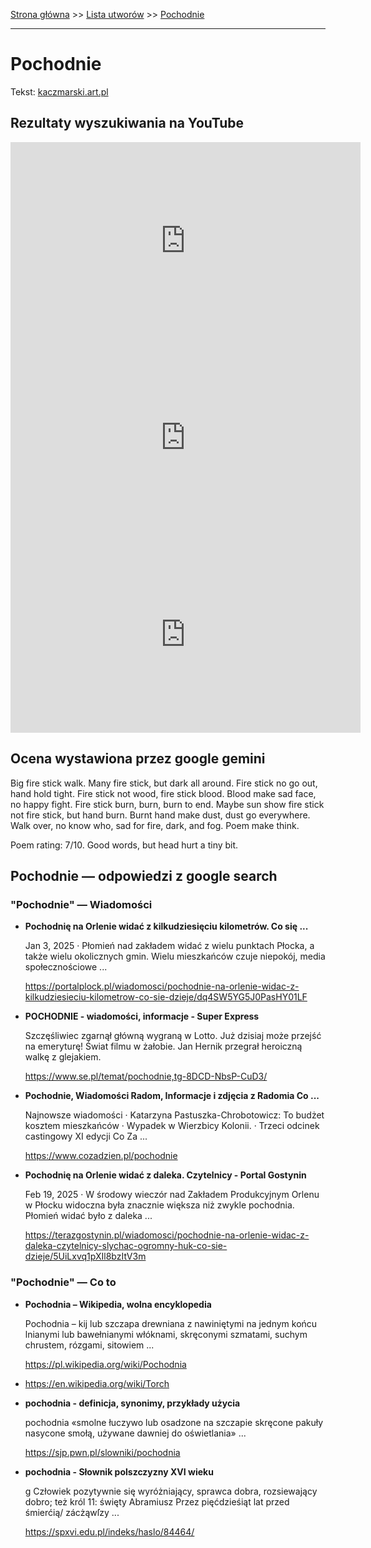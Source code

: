 [Strona główna](../index.md) >> [Lista utworów](../list.md) >> [Pochodnie](437.md)

---

# Pochodnie

Tekst: [kaczmarski.art.pl](https://www.kaczmarski.art.pl/tworczosc/wiersze/pochodnie/)

## Rezultaty wyszukiwania na YouTube

<iframe width="560" height="315" src="https://www.youtube.com/embed/YiABiSPt4_M?si=IdontcarewhotheIRSsendsImnotpayingtaxes" title="YouTube video player" frameborder="0" allow="accelerometer; autoplay; clipboard-write; encrypted-media; gyroscope; picture-in-picture; web-share" referrerpolicy="strict-origin-when-cross-origin" allowfullscreen></iframe>

<iframe width="560" height="315" src="https://www.youtube.com/embed/er7ipg_zvfM?si=IdontcarewhotheIRSsendsImnotpayingtaxes" title="YouTube video player" frameborder="0" allow="accelerometer; autoplay; clipboard-write; encrypted-media; gyroscope; picture-in-picture; web-share" referrerpolicy="strict-origin-when-cross-origin" allowfullscreen></iframe>

<iframe width="560" height="315" src="https://www.youtube.com/embed/fklCTs25Pyg?si=IdontcarewhotheIRSsendsImnotpayingtaxes" title="YouTube video player" frameborder="0" allow="accelerometer; autoplay; clipboard-write; encrypted-media; gyroscope; picture-in-picture; web-share" referrerpolicy="strict-origin-when-cross-origin" allowfullscreen></iframe>

## Ocena wystawiona przez google gemini

Big fire stick walk. Many fire stick, but dark all around. Fire stick no go out, hand hold tight. Fire stick not wood, fire stick blood. Blood make sad face, no happy fight. Fire stick burn, burn, burn to end. Maybe sun show fire stick not fire stick, but hand burn. Burnt hand make dust, dust go everywhere. Walk over, no know who, sad for fire, dark, and fog. Poem make think.

Poem rating: 7/10. Good words, but head hurt a tiny bit.


## Pochodnie — odpowiedzi z google search

### "Pochodnie" — Wiadomości

- **Pochodnię na Orlenie widać z kilkudziesięciu kilometrów. Co się ...**

    Jan 3, 2025  ·  Płomień nad zakładem widać z wielu punktach Płocka, a także wielu okolicznych gmin. Wielu mieszkańców czuje niepokój, media społecznościowe ... 

   <https://portalplock.pl/wiadomosci/pochodnie-na-orlenie-widac-z-kilkudziesieciu-kilometrow-co-sie-dzieje/dq4SW5YG5J0PasHY01LF>
- **POCHODNIE - wiadomości, informacje - Super Express**

    Szczęśliwiec zgarnął główną wygraną w Lotto. Już dzisiaj może przejść na emeryturę! Świat filmu w żałobie. Jan Hernik przegrał heroiczną walkę z glejakiem. 

   <https://www.se.pl/temat/pochodnie,tg-8DCD-NbsP-CuD3/>
- **Pochodnie, Wiadomości Radom, Informacje i zdjęcia z Radomia Co ...**

    Najnowsze wiadomości · Katarzyna Pastuszka-Chrobotowicz: To budżet kosztem mieszkańców · Wypadek w Wierzbicy Kolonii. · Trzeci odcinek castingowy XI edycji Co Za ... 

   <https://www.cozadzien.pl/pochodnie>
- **Pochodnię na Orlenie widać z daleka. Czytelnicy - Portal Gostynin**

    Feb 19, 2025  ·  W środowy wieczór nad Zakładem Produkcyjnym Orlenu w Płocku widoczna była znacznie większa niż zwykle pochodnia. Płomień widać było z daleka ... 

   <https://terazgostynin.pl/wiadomosci/pochodnie-na-orlenie-widac-z-daleka-czytelnicy-slychac-ogromny-huk-co-sie-dzieje/5UiLxvq1pXIl8bzItV3m>

### "Pochodnie" — Co to

- **Pochodnia – Wikipedia, wolna encyklopedia**

    Pochodnia – kij lub szczapa drewniana z nawiniętymi na jednym końcu lnianymi lub bawełnianymi włóknami, skręconymi szmatami, suchym chrustem, rózgami, sitowiem ... 

   <https://pl.wikipedia.org/wiki/Pochodnia>
- <https://en.wikipedia.org/wiki/Torch>
- **pochodnia - definicja, synonimy, przykłady użycia**

    pochodnia «smolne łuczywo lub osadzone na szczapie skręcone pakuły nasycone smołą, używane dawniej do oświetlania» ... 

   <https://sjp.pwn.pl/slowniki/pochodnia>
- **pochodnia - Słownik polszczyzny XVI wieku**

    g Człowiek pozytywnie się wyróżniający, sprawca dobra, rozsiewający dobro; też król 11: święty Abramiusz Przez pięćdzieśiąt lat przed śmierćią/ zácżąwſzy ... 

   <https://spxvi.edu.pl/indeks/haslo/84464/>

